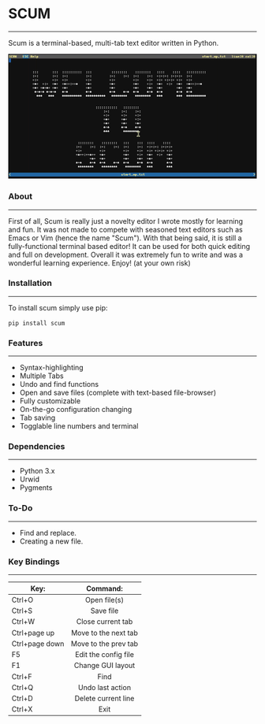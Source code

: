 # SCUM
------------
Scum is a terminal-based, multi-tab text editor written in Python.

![](https://github.com/CCareaga/scum/blob/master/src/docs/scum.gif?raw=true "Scum in urxvt!")

### About
------------
First of all, Scum is really just a novelty editor I wrote mostly for learning and fun. It was not made to compete with
seasoned text editors such as Emacs or Vim (hence the name "Scum"). With that being said, it is still a fully-functional
terminal based editor! It can be used for both quick editing and full on development. Overall it was extremely fun to write
and was a wonderful learning experience. Enjoy! (at your own risk)

### Installation
------------
To install scum simply use pip:

```
pip install scum
```

### Features
------------
  - Syntax-highlighting
  - Multiple Tabs
  - Undo and find functions
  - Open and save files (complete with text-based file-browser)
  - Fully customizable
  - On-the-go configuration changing
  - Tab saving
  - Togglable line numbers and terminal

### Dependencies
------------
 - Python 3.x
 - Urwid
 - Pygments

### To-Do
------------
- Find and replace.
- Creating a new file.

### Key Bindings
------------
| Key:          | Command:              |
| ------------- |:---------------------:|
| Ctrl+O        | Open file(s)          |
| Ctrl+S        | Save file             |
| Ctrl+W        | Close current tab     |
| Ctrl+page up  | Move to the next tab  |
| Ctrl+page down| Move to the prev tab  |
| F5            | Edit the config file  |
| F1            | Change GUI layout     |
| Ctrl+F        | Find                  |
| Ctrl+Q        | Undo last action      |
| Ctrl+D        | Delete current line   |
| Ctrl+X        | Exit                  |

